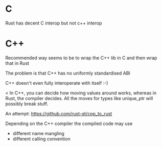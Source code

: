 # C

Rust has decent C interop but not c++ interop

# C++

Recommended way seems to be to wrap the C++ lib in C and then wrap that in Rust

The problem is that C++ has no uniformly standardised ABI

C++ doesn't even fully interoperate with itself :-)

< In C++, you can decide how moving values around works, whereas in Rust, the
compiler decides. All the moves for types like unique_ptr will possibly break
stuff.

An attempt: https://github.com/rust-qt/cpp_to_rust

Depending on the C++ compiler the compiled code may use

- different name mangling
- different calling convention
